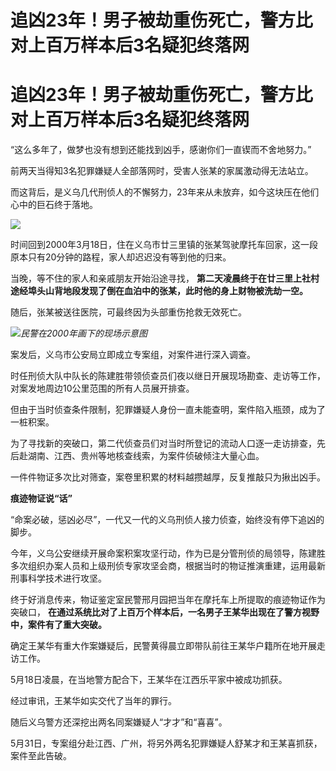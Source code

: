 # 追凶23年！男子被劫重伤死亡，警方比对上百万样本后3名疑犯终落网

# 追凶23年！男子被劫重伤死亡，警方比对上百万样本后3名疑犯终落网

“这么多年了，做梦也没有想到还能找到凶手，感谢你们一直锲而不舍地努力。”

前两天当得知3名犯罪嫌疑人全部落网时，受害人张某的家属激动得无法站立。

而这背后，是义乌几代刑侦人的不懈努力，23年来从未放弃，如今这块压在他们心中的巨石终于落地。

![](https://inews.gtimg.com/om_bt/OjsDXPAWg35LqaHNvorBw0L_hbLA4n1cydjlj-5X_D3vQAA/1000)

时间回到2000年3月18日，住在义乌市廿三里镇的张某驾驶摩托车回家，这一段原本只有20分钟的路程，家人却迟迟没有等到他的归来。

当晚，等不住的家人和亲戚朋友开始沿途寻找， **第二天凌晨终于在廿三里上社村途经埠头山背地段发现了倒在血泊中的张某，此时他的身上财物被洗劫一空。**

随后，张某被送往医院，可最终因为头部重伤抢救无效死亡。

![](https://inews.gtimg.com/om_bt/O24mFzZcmCG_grqIP5dxEBRvg4ye3edjcs71YsxxsUIpYAA/1000)_民警在2000年画下的现场示意图_

案发后，义乌市公安局立即成立专案组，对案件进行深入调查。

时任刑侦大队中队长的陈建胜带领侦查员们夜以继日开展现场勘查、走访等工作，对案发地周边10公里范围的所有人员展开排查。

但由于当时侦查条件限制，犯罪嫌疑人身份一直未能查明，案件陷入瓶颈，成为了一桩积案。

为了寻找新的突破口，第二代侦查员们对当时所登记的流动人口逐一走访排查，先后赴湖南、江西、贵州等地核查线索，为案件侦破倾注大量心血。

一件件物证多次比对筛查，案卷里积累的材料越攒越厚，反复推敲只为揪出凶手。

**痕迹物证说“话”**

“命案必破，惩凶必尽”，一代又一代的义乌刑侦人接力侦查，始终没有停下追凶的脚步。

今年，义乌公安继续开展命案积案攻坚行动，作为已是分管刑侦的局领导，陈建胜多次组织办案人员和上级刑侦专家攻坚会商，根据当时的物证推演重建，运用最新刑事科学技术进行攻坚。

终于好消息传来，物证鉴定室民警邢月园把当年在摩托车上所提取的痕迹物证作为突破口，
**在通过系统比对了上百万个样本后，一名男子王某华出现在了警方视野中，案件有了重大突破。**

确定王某华有重大作案嫌疑后，民警黄得晨立即带队前往王某华户籍所在地开展走访工作。

5月18日凌晨，在当地警方配合下，王某华在江西乐平家中被成功抓获。

经过审讯，王某华如实交代了当年的罪行。

随后义乌警方还深挖出两名同案嫌疑人“才才”和“喜喜”。

5月31日，专案组分赴江西、广州，将另外两名犯罪嫌疑人舒某才和王某喜抓获，案件至此告破。

